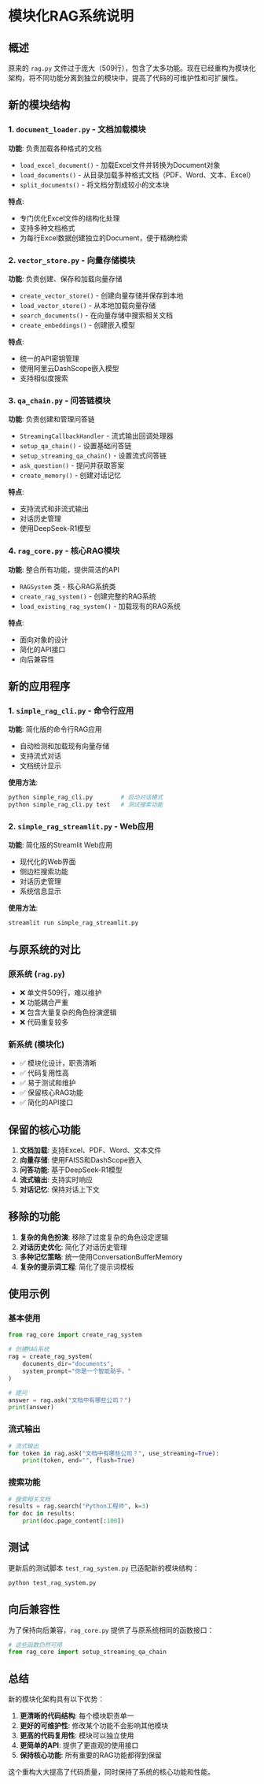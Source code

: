 # 模块化RAG系统说明

## 概述

原来的 `rag.py` 文件过于庞大（509行），包含了太多功能。现在已经重构为模块化架构，将不同功能分离到独立的模块中，提高了代码的可维护性和可扩展性。

## 新的模块结构

### 1. `document_loader.py` - 文档加载模块
**功能**: 负责加载各种格式的文档
- `load_excel_document()` - 加载Excel文件并转换为Document对象
- `load_documents()` - 从目录加载多种格式文档（PDF、Word、文本、Excel）
- `split_documents()` - 将文档分割成较小的文本块

**特点**:
- 专门优化Excel文件的结构化处理
- 支持多种文档格式
- 为每行Excel数据创建独立的Document，便于精确检索

### 2. `vector_store.py` - 向量存储模块
**功能**: 负责创建、保存和加载向量存储
- `create_vector_store()` - 创建向量存储并保存到本地
- `load_vector_store()` - 从本地加载向量存储
- `search_documents()` - 在向量存储中搜索相关文档
- `create_embeddings()` - 创建嵌入模型

**特点**:
- 统一的API密钥管理
- 使用阿里云DashScope嵌入模型
- 支持相似度搜索

### 3. `qa_chain.py` - 问答链模块
**功能**: 负责创建和管理问答链
- `StreamingCallbackHandler` - 流式输出回调处理器
- `setup_qa_chain()` - 设置基础问答链
- `setup_streaming_qa_chain()` - 设置流式问答链
- `ask_question()` - 提问并获取答案
- `create_memory()` - 创建对话记忆

**特点**:
- 支持流式和非流式输出
- 对话历史管理
- 使用DeepSeek-R1模型

### 4. `rag_core.py` - 核心RAG模块
**功能**: 整合所有功能，提供简洁的API
- `RAGSystem` 类 - 核心RAG系统类
- `create_rag_system()` - 创建完整的RAG系统
- `load_existing_rag_system()` - 加载现有的RAG系统

**特点**:
- 面向对象的设计
- 简化的API接口
- 向后兼容性

## 新的应用程序

### 1. `simple_rag_cli.py` - 命令行应用
**功能**: 简化版的命令行RAG应用
- 自动检测和加载现有向量存储
- 支持流式对话
- 文档统计显示

**使用方法**:
```bash
python simple_rag_cli.py        # 启动对话模式
python simple_rag_cli.py test   # 测试搜索功能
```

### 2. `simple_rag_streamlit.py` - Web应用
**功能**: 简化版的Streamlit Web应用
- 现代化的Web界面
- 侧边栏搜索功能
- 对话历史管理
- 系统信息显示

**使用方法**:
```bash
streamlit run simple_rag_streamlit.py
```

## 与原系统的对比

### 原系统 (`rag.py`)
- ❌ 单文件509行，难以维护
- ❌ 功能耦合严重
- ❌ 包含大量复杂的角色扮演逻辑
- ❌ 代码重复较多

### 新系统 (模块化)
- ✅ 模块化设计，职责清晰
- ✅ 代码复用性高
- ✅ 易于测试和维护
- ✅ 保留核心RAG功能
- ✅ 简化的API接口

## 保留的核心功能

1. **文档加载**: 支持Excel、PDF、Word、文本文件
2. **向量存储**: 使用FAISS和DashScope嵌入
3. **问答功能**: 基于DeepSeek-R1模型
4. **流式输出**: 支持实时响应
5. **对话记忆**: 保持对话上下文

## 移除的功能

1. **复杂的角色扮演**: 移除了过度复杂的角色设定逻辑
2. **对话历史优化**: 简化了对话历史管理
3. **多种记忆策略**: 统一使用ConversationBufferMemory
4. **复杂的提示词工程**: 简化了提示词模板

## 使用示例

### 基本使用
```python
from rag_core import create_rag_system

# 创建RAG系统
rag = create_rag_system(
    documents_dir="documents",
    system_prompt="你是一个智能助手。"
)

# 提问
answer = rag.ask("文档中有哪些公司？")
print(answer)
```

### 流式输出
```python
# 流式输出
for token in rag.ask("文档中有哪些公司？", use_streaming=True):
    print(token, end="", flush=True)
```

### 搜索功能
```python
# 搜索相关文档
results = rag.search("Python工程师", k=3)
for doc in results:
    print(doc.page_content[:100])
```

## 测试

更新后的测试脚本 `test_rag_system.py` 已适配新的模块结构：

```bash
python test_rag_system.py
```

## 向后兼容性

为了保持向后兼容，`rag_core.py` 提供了与原系统相同的函数接口：

```python
# 这些函数仍然可用
from rag_core import setup_streaming_qa_chain
```

## 总结

新的模块化架构具有以下优势：

1. **更清晰的代码结构**: 每个模块职责单一
2. **更好的可维护性**: 修改某个功能不会影响其他模块
3. **更高的代码复用性**: 模块可以独立使用
4. **更简单的API**: 提供了更直观的使用接口
5. **保持核心功能**: 所有重要的RAG功能都得到保留

这个重构大大提高了代码质量，同时保持了系统的核心功能和性能。
